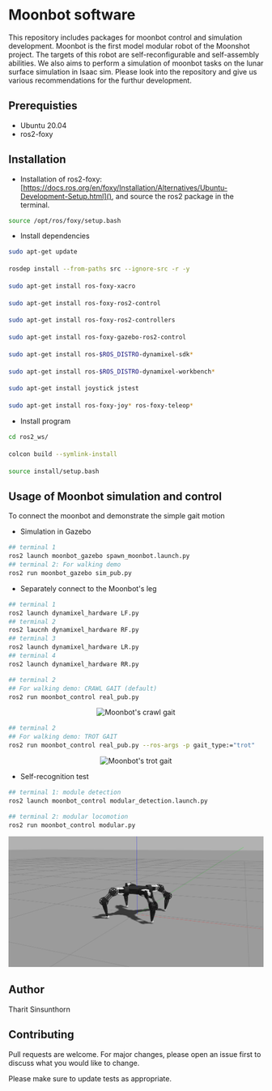 # Moonbot software

This repository includes packages for moonbot control and simulation development. Moonbot is the first model modular robot of the Moonshot project. The targets of this robot are self-reconfigurable and self-assembly abilities. We also aims to perform a simulation of moonbot tasks on the lunar surface simulation in Isaac sim. Please look into the repository and give us various recommendations for the furthur development.

## Prerequisties
* Ubuntu 20.04
* ros2-foxy

## Installation
* Installation of ros2-foxy: [https://docs.ros.org/en/foxy/Installation/Alternatives/Ubuntu-Development-Setup.html](), and source the ros2 package in the terminal.
```bash
source /opt/ros/foxy/setup.bash
```

* Install dependencies
```bash
sudo apt-get update

rosdep install --from-paths src --ignore-src -r -y

sudo apt-get install ros-foxy-xacro

sudo apt-get install ros-foxy-ros2-control 

sudo apt-get install ros-foxy-ros2-controllers

sudo apt-get install ros-foxy-gazebo-ros2-control

sudo apt-get install ros-$ROS_DISTRO-dynamixel-sdk*

sudo apt-get install ros-$ROS_DISTRO-dynamixel-workbench*

sudo apt-get install joystick jstest

sudo apt-get install ros-foxy-joy* ros-foxy-teleop*

```
* Install program
```bash
cd ros2_ws/

colcon build --symlink-install

source install/setup.bash
```

## Usage of Moonbot simulation and control
To connect the moonbot and demonstrate the simple gait motion
* Simulation in Gazebo
```bash
## terminal 1
ros2 launch moonbot_gazebo spawn_moonbot.launch.py
## terminal 2: For walking demo
ros2 run moonbot_gazebo sim_pub.py
```

* Separately connect to the Moonbot's leg
```bash
## terminal 1
ros2 launch dynamixel_hardware LF.py
## terminal 2
ros2 laucnh dynamixel_hardware RF.py
## terminal 3
ros2 launch dynamixel_hardware LR.py
## terminal 4
ros2 launch dynamixel_hardware RR.py
```
```bash
## terminal 2
## For walking demo: CRAWL GAIT (default)
ros2 run moonbot_control real_pub.py 
```
<p align="center">
  <img src="https://github.com/TharitSinsunthorn/noppakorn-test/blob/develop/crawl_gait2.gif" alt="Moonbot's crawl gait">
</p>

```bash
## terminal 2
## For walking demo: TROT GAIT
ros2 run moonbot_control real_pub.py --ros-args -p gait_type:="trot" 
```
<p align="center">
  <img src="https://github.com/TharitSinsunthorn/noppakorn-test/blob/develop/trot2.gif" alt="Moonbot's trot gait">
</p>



* Self-recognition test
```bash 
## terminal 1: module detection
ros2 launch moonbot_control modular_detection.launch.py
```

```bash
## terminal 2: modular locomotion
ros2 run moonbot_control modular.py
```

<img src="moonbot_gazebo.png">

## Author
Tharit Sinsunthorn

## Contributing

Pull requests are welcome. For major changes, please open an issue first
to discuss what you would like to change.

Please make sure to update tests as appropriate.
